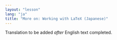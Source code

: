```yaml
---
layout: "lesson"
lang: "ja"
title: "More on: Working with LaTeX (Japanese)"
---
```

Translation to be added _after_ English text completed.

